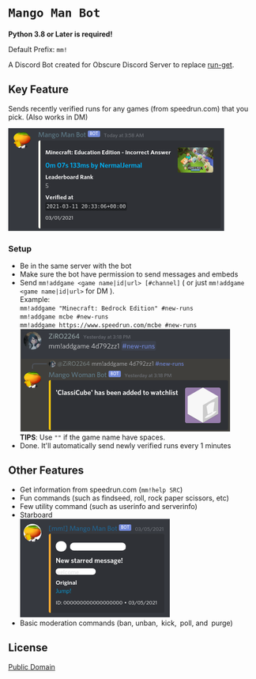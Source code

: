 # `Mango Man Bot`
**Python 3.8 or Later is required!**

Default Prefix: `mm!`

A Discord Bot created for Obscure Discord Server to replace [run-get](https://github.com/slashinfty/run-get).

## Key Feature
Sends recently verified runs for any games (from speedrun.com) that you pick. (Also works in DM)

![Screenshot 1](assets/screenshot1.png)

### Setup

- Be in the same server with the bot
- Make sure the bot have permission to send messages and embeds
- Send `mm!addgame <game name|id|url> [#channel]` ( or just `mm!addgame <game name|id|url>` for DM ).  
  Example:  
     `mm!addgame "Minecraft: Bedrock Edition" #new-runs`  
     `mm!addgame mcbe #new-runs`  
     `mm!addgame https://www.speedrun.com/mcbe #new-runs`  
  ![Setup Screenshot](assets/screenshot3.png)  
  **TIPS**: Use `""` if the game name have spaces.
- Done. It'll automatically send newly verified runs every 1 minutes

## Other Features
- Get information from speedrun.com (`mm!help SRC`)
- Fun commands (such as findseed, roll, rock paper scissors, etc)
- Few utility command (such as userinfo and serverinfo)
- Starboard  
  ![Starboard Screenshot](assets/screenshot2.png)
- Basic moderation commands (ban, unban, kick, poll, and purge)

## License
[Public Domain](LICENSE)
